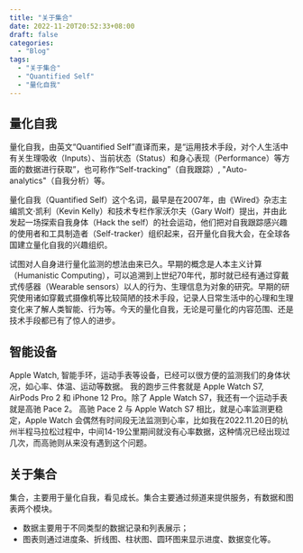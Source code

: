 ```yaml
---
title: "关于集合"
date: 2022-11-20T20:52:33+08:00
draft: false
categories:
  - "Blog"
tags:
  - "关于集合"
  - "Quantified Self"
  - "量化自我"
---
```


## 量化自我

量化自我，由英文“Quantified Self”直译而来，是“运用技术手段，对个人生活中有关生理吸收（Inputs）、当前状态（Status）和身心表现（Performance）等方面的数据进行获取”，也可称作“Self-tracking”（自我跟踪）, "Auto-analytics"（自我分析）等。

量化自我（Quantified Self）这个名词，最早是在2007年，由《Wired》杂志主编凯文·凯利（Kevin Kelly）和技术专栏作家沃尔夫（Gary Wolf）提出，并由此发起一场探索自我身体（Hack the self）的社会运动，他们把对自我跟踪感兴趣的使用者和工具制造者（Self-tracker）组织起来，召开量化自我大会，在全球各国建立量化自我的兴趣组织。

试图对人自身进行量化监测的想法由来已久。早期的概念是人本主义计算（Humanistic Computing），可以追溯到上世纪70年代，那时就已经有通过穿戴式传感器（Wearable sensors）以人的行为、生理信息为对象的研究。早期的研究使用诸如穿戴式摄像机等比较简陋的技术手段，记录人日常生活中的心理和生理变化来了解人类智能、行为等。今天的量化自我，无论是可量化的内容范围、还是技术手段都已有了惊人的进步。

## 智能设备

Apple Watch, 智能手环，运动手表等设备，已经可以很方便的监测我们的身体状况，如心率、体温、运动等数据。
我的跑步三件套就是 Apple Watch S7, AirPods Pro 2 和 iPhone 12 Pro。除了 Apple Watch S7，我还有一个运动手表就是高驰 Pace 2。
高驰 Pace 2 与 Apple Watch S7 相比，就是心率监测更稳定，Apple Watch 会偶然有时间段无法监测到心率，比如我在2022.11.20日的杭州半程马拉松过程中，中间14-19公里期间就没有心率数据，这种情况已经出现过几次，而高驰则从来没有遇到这个问题。


## 关于集合

集合，主要用于量化自我，看见成长。集合主要通过频道来提供服务，有数据和图表两个模块。
- 数据主要用于不同类型的数据记录和列表展示；
- 图表则通过进度条、折线图、柱状图、圆环图来显示进度、数据变化等。
